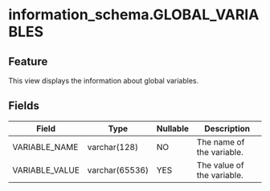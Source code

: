 information_schema.GLOBAL_VARIABLES
========================================================


Feature
-----------

This view displays the information about global variables.

Fields
-------------

| **Field** | **Type** | **Nullable** | **Description** |
|----------------|----------------|----------------|--------|
| VARIABLE_NAME | varchar(128) | NO | The name of the variable. |
| VARIABLE_VALUE | varchar(65536) | YES | The value of the variable. |

